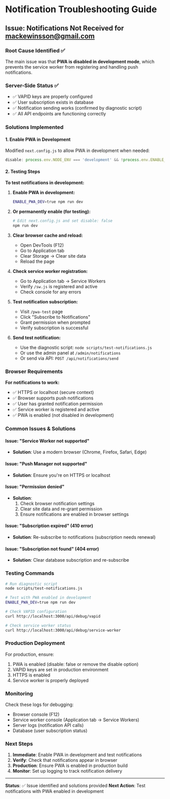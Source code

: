 # Notification Troubleshooting Guide

## Issue: Notifications Not Received for mackewinsson@gmail.com

### Root Cause Identified ✅
The main issue was that **PWA is disabled in development mode**, which prevents the service worker from registering and handling push notifications.

### Server-Side Status ✅
- ✅ VAPID keys are properly configured
- ✅ User subscription exists in database
- ✅ Notification sending works (confirmed by diagnostic script)
- ✅ All API endpoints are functioning correctly

### Solutions Implemented

#### 1. Enable PWA in Development
Modified `next.config.js` to allow PWA in development when needed:
```javascript
disable: process.env.NODE_ENV === 'development' && !process.env.ENABLE_PWA_DEV
```

#### 2. Testing Steps

**To test notifications in development:**

1. **Enable PWA in development:**
   ```bash
   ENABLE_PWA_DEV=true npm run dev
   ```

2. **Or permanently enable (for testing):**
   ```bash
   # Edit next.config.js and set disable: false
   npm run dev
   ```

3. **Clear browser cache and reload:**
   - Open DevTools (F12)
   - Go to Application tab
   - Clear Storage → Clear site data
   - Reload the page

4. **Check service worker registration:**
   - Go to Application tab → Service Workers
   - Verify `/sw.js` is registered and active
   - Check console for any errors

5. **Test notification subscription:**
   - Visit `/pwa-test` page
   - Click "Subscribe to Notifications"
   - Grant permission when prompted
   - Verify subscription is successful

6. **Send test notification:**
   - Use the diagnostic script: `node scripts/test-notifications.js`
   - Or use the admin panel at `/admin/notifications`
   - Or send via API: `POST /api/notifications/send`

### Browser Requirements

**For notifications to work:**
- ✅ HTTPS or localhost (secure context)
- ✅ Browser supports push notifications
- ✅ User has granted notification permission
- ✅ Service worker is registered and active
- ✅ PWA is enabled (not disabled in development)

### Common Issues & Solutions

#### Issue: "Service Worker not supported"
- **Solution**: Use a modern browser (Chrome, Firefox, Safari, Edge)

#### Issue: "Push Manager not supported"
- **Solution**: Ensure you're on HTTPS or localhost

#### Issue: "Permission denied"
- **Solution**: 
  1. Check browser notification settings
  2. Clear site data and re-grant permission
  3. Ensure notifications are enabled in browser settings

#### Issue: "Subscription expired" (410 error)
- **Solution**: Re-subscribe to notifications (subscription needs renewal)

#### Issue: "Subscription not found" (404 error)
- **Solution**: Clear database subscription and re-subscribe

### Testing Commands

```bash
# Run diagnostic script
node scripts/test-notifications.js

# Test with PWA enabled in development
ENABLE_PWA_DEV=true npm run dev

# Check VAPID configuration
curl http://localhost:3000/api/debug/vapid

# Check service worker status
curl http://localhost:3000/api/debug/service-worker
```

### Production Deployment

For production, ensure:
1. PWA is enabled (disable: false or remove the disable option)
2. VAPID keys are set in production environment
3. HTTPS is enabled
4. Service worker is properly deployed

### Monitoring

Check these logs for debugging:
- Browser console (F12)
- Service worker console (Application tab → Service Workers)
- Server logs (notification API calls)
- Database (user subscription status)

### Next Steps

1. **Immediate**: Enable PWA in development and test notifications
2. **Verify**: Check that notifications appear in browser
3. **Production**: Ensure PWA is enabled in production build
4. **Monitor**: Set up logging to track notification delivery

---

**Status**: ✅ Issue identified and solutions provided
**Next Action**: Test notifications with PWA enabled in development
